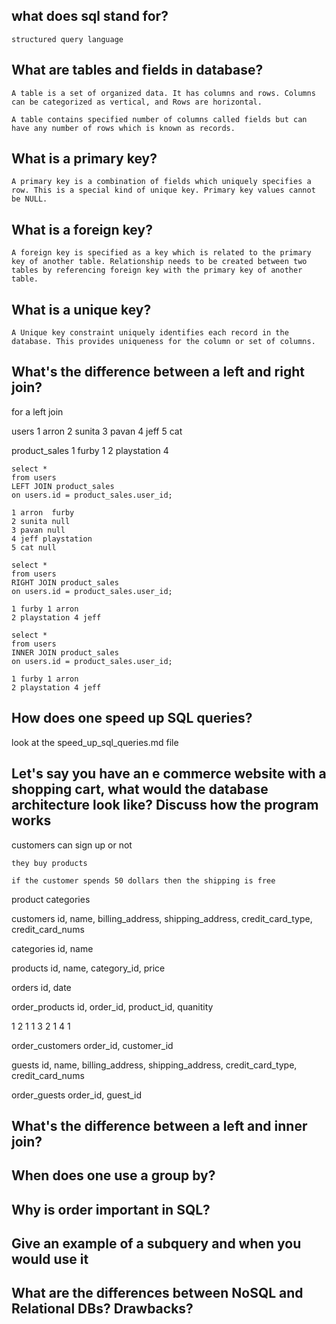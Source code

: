 what does sql stand for?
------

	structured query language

What are tables and fields in database?
------

	A table is a set of organized data. It has columns and rows. Columns can be categorized as vertical, and Rows are horizontal.

	A table contains specified number of columns called fields but can have any number of rows which is known as records.

What is a primary key?
------

	A primary key is a combination of fields which uniquely specifies a row. This is a special kind of unique key. Primary key values cannot be NULL.

What is a foreign key?
------

	A foreign key is specified as a key which is related to the primary key of another table. Relationship needs to be created between two tables by referencing foreign key with the primary key of another table.

What is a unique key?
------

	A Unique key constraint uniquely identifies each record in the database. This provides uniqueness for the column or set of columns.

What's the difference between a left and right join?
------

for a left join

users 
	1 arron
	2 sunita
	3 pavan
	4 jeff
	5 cat

product_sales
	1 furby 1 
	2 playstation 4

	select *
	from users 
	LEFT JOIN product_sales
	on users.id = product_sales.user_id;

	1 arron  furby
	2 sunita null
	3 pavan null
	4 jeff playstation
	5 cat null

	select *
	from users 
	RIGHT JOIN product_sales 
	on users.id = product_sales.user_id;

	1 furby 1 arron
	2 playstation 4 jeff

	select *
	from users 
	INNER JOIN product_sales 
	on users.id = product_sales.user_id;

	1 furby 1 arron
	2 playstation 4 jeff

How does one speed up SQL queries?
------

look at the speed_up_sql_queries.md file

Let's say you have an e commerce website with a  shopping cart, what would the database architecture look like? Discuss how the program works
------

customers can sign up or not

	they buy products

	if the customer spends 50 dollars then the shipping is free

product categories

customers
id, name, billing_address, shipping_address, credit_card_type, credit_card_nums

categories
id, name

products
id, name, category_id, price

orders
id, date

order_products
id, order_id, product_id, quanitity

1  2  1
1  3  2
1  4  1

order_customers
order_id, customer_id

guests
id, name, billing_address, shipping_address, credit_card_type, credit_card_nums 

order_guests
order_id, guest_id

What's the difference between a left and inner join?
------

When does one use a group by? 
------

Why is order important in SQL?
------

Give an example of a subquery and when you would use it
------

What are the differences between NoSQL and Relational DBs? Drawbacks?
------




